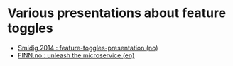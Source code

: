 Various presentations about feature toggles
============================

- [Smidig 2014 : feature-toggles-presentation (no)](http://ivarconr.github.io/feature-toggles-presentation/smidig2014)
- [FINN.no : unleash the microservice (en)](http://ivarconr.github.io/feature-toggles-presentation/unleash_the_microservice)
